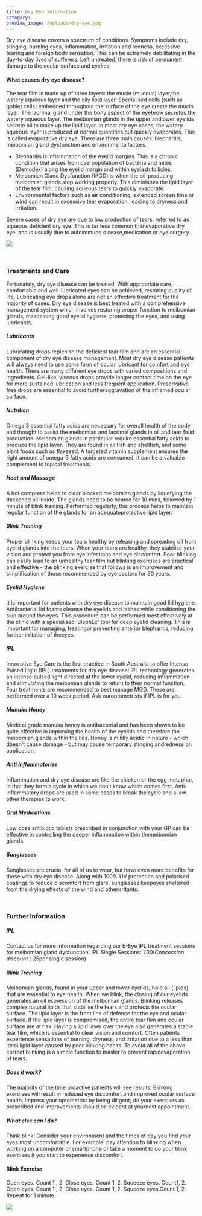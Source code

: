 ```yaml
---
title: Dry Eye Information
category: 
preview_image: /uploads/dry-eye.jpg
---
```


Dry eye disease covers a spectrum of conditions. Symptoms include dry, stinging, burning eyes, inflammation, irritation and redness, excessive tearing and foreign body sensation. This can be extremely debilitating in the day-to-day lives of sufferers. Left untreated, there is risk of permanent damage to the ocular surface and ​eyelids.

#### What causes dry eye disease?
The tear film is made up of three layers: the mucin (mucous) layer, ​the ​watery ​aqueous ​layer ​and ​the ​oily ​lipid ​layer. Specialised cells (such as goblet cells) embedded throughout the surface of the eye create the mucin layer. The lacrimal gland under the bony aspect of the eyebrow secretes the watery aqueous layer. The meibomian glands in the upper ​and ​lower ​eyelids ​secrete ​oil ​to ​make ​up ​the ​lipid ​layer. In most dry eye cases, the watery aqueous layer is produced at normal quantities but quickly evaporates. This is called evaporative dry eye. There are three main causes: blepharitis, meibomian gland dysfunction and environmental ​factors.

- Blepharitis is inflammation of the eyelid margins. This is a chronic condition that arises from overpopulation
of ​bacteria ​and ​mites ​(Demodex) ​along ​the ​eyelid ​margin ​and ​within ​eyelash ​follicles.
- Meibomian ​Gland ​Dysfunction ​(MGD) ​is ​when ​the ​oil-producing ​meibomian ​glands ​stop working properly.
This ​diminishes ​the ​lipid ​layer ​of ​the ​tear ​film, ​causing ​aqueous ​tears ​to ​quickly ​evaporate.
- Environmental factors such as air conditioning, extended screen time or wind can result in excessive tear
evaporation, ​leading ​to ​dryness ​and ​irritation.

Severe cases of dry eye are due to low production of tears, referred to as aqueous deficient dry eye. This is far less ​common ​than ​evaporative ​dry ​eye, ​and ​is ​usually ​due ​to ​autoimmune ​disease, ​medication ​or ​eye ​surgery.

![](dry-eye.jpg)

<br>

### Treatments and Care
Fortunately, dry eye disease can be treated. With appropriate care, comfortable and well-lubricated eyes can be achieved, restoring quality of life. Lubricating eye drops alone are not an effective treatment for the majority of cases. Dry eye disease is best treated with a comprehensive management system which involves restoring
proper function to meibomian glands, maintaining good eyelid hygiene, protecting the eyes, and using lubricants.

##### Lubricants
Lubricating drops replenish the deficient tear film and are an essential component of dry eye disease management. Most dry eye disease patients will always need to use some form of ocular lubricant for comfort and eye health. There are many different eye drops with varied compositions and ingredients. Gel-like, viscous drops provide longer contact time on the eye for more sustained lubrication and less frequent application. Preservative free drops are ​essential ​to ​avoid ​further ​aggravation ​of ​the ​inflamed ​ocular ​surface.

##### Nutrition
Omega 3 essential fatty acids are necessary for overall health of the body, and thought to assist the meibomian and lacrimal glands in oil and tear fluid production. Meibomian glands in particular require essential fatty acids to produce the lipid layer. They are found in all fish and shellfish, and some plant foods such as flaxseed. A
targeted vitamin supplement ensures the right amount of omega-3 fatty acids are consumed. It can be a valuable ​complement ​to ​topical ​treatments.

##### Heat and Massage
A hot compress helps to clear blocked meibomian glands by liquefying the thickened oil inside. The glands need to be heated for 10 mins, followed by 1 minute of blink training. Performed regularly, this process helps to maintain ​regular ​function ​of ​the ​glands ​for ​an ​adequate ​protective ​lipid ​layer.

##### Blink Training
Proper blinking keeps your tears healthy by releasing and spreading oil from eyelid glands into the tears. When your tears are healthy, they stabilise your vision and protect you from eye infections and eye discomfort. Poor blinking can easily lead to an unhealthy tear film but blinking exercises are practical and effective - the blinking exercise that follows is an improvement and simplification of those recommended by eye doctors for 30 years.

##### Eyelid Hygiene
It is important for patients with dry eye disease to maintain good lid hygiene. Antibacterial lid foams cleanse the eyelids and lashes while conditioning the skin around the eyes. This procedure can be performed most effectively at the clinic with a specialised ‘BlephEx’ tool for deep eyelid cleaning. This is important for managing, ​treating ​or ​preventing ​anterior ​blepharitis, ​reducing ​further ​irritation ​of ​the ​eyes.

##### IPL
Innovative Eye Care is the first practice in South Australia to offer Intense Pulsed Light ​(IPL) ​treatments ​for ​dry ​eye ​disease! IPL technology generates an intense pulsed light directed at the lower eyelid, reducing inflammation and stimulating the meibomian glands to return to their normal function. Four treatments are recommended to best manage MGD. These are performed over a 10 week ​period. ​Ask ​our ​optometrists ​if ​IPL ​is ​for ​you.

##### Manuka Honey
Medical grade manuka honey is antibacterial and has been shown to be quite effective in improving the health of the eyelids and therefore the meibomian glands within the lids. Honey is mildly acidic in nature - which doesn’t ​cause ​damage ​- ​but ​may ​cause ​temporary ​stinging ​and ​redness ​on ​application.

##### Anti Inflammatories
Inflammation and dry eye disease are like the chicken or the egg metaphor, in that they form a cycle in which we don’t know which comes first. Anti-inflammatory drops are used in some cases to break the cycle and allow other ​therapies ​to ​work.

##### Oral Medications
Low dose antibiotic tablets prescribed in conjunction with your GP can be effective in controlling the deeper inflammation ​within ​the ​meibomian ​glands.

##### Sunglasses
Sunglasses are crucial for all of us to wear, but have even more benefits for those with dry eye disease. Along with 100% UV protection and polarised coatings to reduce discomfort from glare, ​sunglasses ​keep ​eyes ​sheltered ​from ​the ​drying ​effects ​of ​the ​wind ​and ​other ​irritants.

<br>

### Further Information

##### IPL
Contact us for more information regarding our E-Eye IPL treatment sessions for meibomian ​gland ​dysfunction. IPL ​Single ​Sessions: ​$200 ​(Concession ​discount: ​$25 ​per ​single ​session)

##### Blink Training
Meibomian glands, found in your upper and lower eyelids, hold oil (lipids) that are essential to eye health. When we blink, the closing of our eyelids generates an oil expression of the meibomian glands. Blinking releases complex natural lipids that stabilise the tears and protects the ocular surface. The lipid layer is the front line of defence for the eye and ocular surface. If the lipid layer is compromised, the entire tear film and ocular surface are at risk. Having a lipid layer over the eye also generates a stable tear film, which is essential to clear vision and comfort. Often patients experience sensations of burning, dryness, and irritation due to a less than ideal lipid layer caused by poor blinking habits. To avoid all of the above correct blinking is a simple function to master ​to ​prevent ​rapid ​evaporation ​of ​tears.

##### Does it work?
The majority of the time proactive patients will see results. Blinking exercises will result in reduced eye discomfort and improved ocular surface health. Impress your optometrist by being diligent; do your exercises as prescribed ​and ​improvements ​should ​be ​evident ​at ​your ​next ​appointment.

##### What else can I do?
Think blink! Consider your environment and the times of day you find your eyes most uncomfortable. For example: pay attention to blinking when working on a computer or smartphone or take a moment to do your blink ​exercises ​if ​you ​start ​to ​experience ​discomfort.

#### Blink Exercise
Open ​eyes. ​Count ​1 ​, ​2.
Close ​eyes. ​Count ​1, ​2.
Squeeze ​eyes. ​Count ​1, ​2.
Open ​eyes. ​Count ​1 ​, ​2.
Close ​eyes. ​Count ​1, ​2.
Squeeze ​eyes. ​Count ​1, ​2.
Repeat ​for ​1 ​minute

![](pasted-image-0.png)
